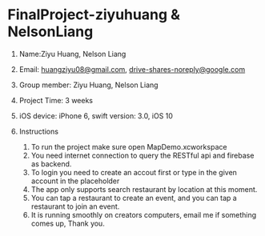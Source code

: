 # FinalProject-ziyuhuang & NelsonLiang
1. Name:Ziyu Huang, Nelson Liang
2. Email: huangziyu08@gmail.com, drive-shares-noreply@google.com
3. Group member: Ziyu Huang, Nelson Liang
4. Project Time: 3 weeks
5. iOS device: iPhone 6, swift version: 3.0, iOS 10

6. Instructions
    1. To run the project make sure open MapDemo.xcworkspace
    2. You need internet connection to query the RESTful api and firebase as backend.
    3. To login you need to create an accout first or type in the given account in the placeholder
    4. The app only supports search restaurant by location at this moment.
    5. You can tap a restaurant to create an event, and you can tap a restaurant to join an event.
    6. It is running smoothly on creators computers, email me if something comes up, Thank you.
